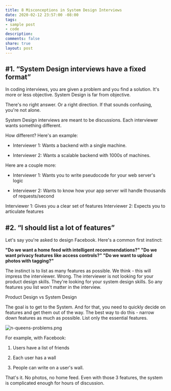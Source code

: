 ```yaml
---
title: 8 Misconceptions in System Design Interviews
date: 2020-02-12 23:57:00 -08:00
tags:
- sample post
- code
description: 
comments: false
share: true
layout: post
---
```


## #1. “System Design interviews have a fixed format”

In coding interviews, you are given a problem and you find a solution. It's more or less objective. System Design is far from objective.

There's no right answer. Or a right direction. If that sounds confusing, you're not alone.

System Design interviews are meant to be discussions. Each interviewer wants something different.

How different? Here's an example:

* Interviewer 1: Wants a backend with a single machine.

* Interviewer 2: Wants a scalable backend with 1000s of machines.

Here are a couple more:

* Interviewer 1: Wants you to write pseudocode for your web server's logic

* Interviewer 2: Wants to know how your app server will handle thousands of requests/second

Interviewer 1: Gives you a clear set of features
Interviewer 2: Expects you to articulate features

## #2. “I should list a lot of features”

Let's say you're asked to design Facebook. Here's a common first instinct:

**"Do we want a home feed with intelligent recommendations?"
"Do we want privacy features like access controls?"
"Do we want to upload photos with tagging?"**

The instinct is to list as many features as possible. We think - this will impress the interviewer. Wrong.
The interviewer is not looking for your product design skills. They're looking for your system design skills.
So any features you list won't matter in the interview.

Product Design vs System Design

The goal is to get to the System. And for that, you need to quickly decide on features and get them out of the way.
The best way to do this - narrow down features as much as possible. List only the essential features.

![n-queens-problems.png](/uploads/n-queens-problems.png)

For example, with Facebook:

1. Users have a list of friends

2. Each user has a wall

3. People can write on a user's wall.

That's it. No photos, no home feed. Even with those 3 features, the system is complicated enough for hours of discussion.
